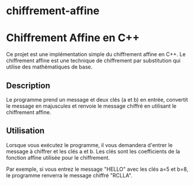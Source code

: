 # chiffrement-affine

# Chiffrement Affine en C++

Ce projet est une implémentation simple du chiffrement affine en C++. 
Le chiffrement affine est une technique de chiffrement par substitution qui utilise des mathématiques de base.

## Description

Le programme prend un message et deux clés (a et b) en entrée, 
convertit le message en majuscules et renvoie le message chiffré en utilisant le chiffrement affine.

## Utilisation

Lorsque vous exécutez le programme, il vous demandera d'entrer le message à chiffrer et les clés a et b.
Les clés sont les coefficients de la fonction affine utilisée pour le chiffrement.

Par exemple, si vous entrez le message "HELLO" avec les clés a=5 et b=8, le programme renverra le message chiffré "RCLLA".
